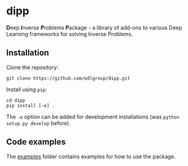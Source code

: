 # dipp

**D**eep **I**nverse **P**roblems **P**ackage - a library of add-ons to various Deep Learning frameworks for solving Inverse Problems.

## Installation

Clone the repository:

    git clone https://github.com/odlgroup/dipp.git

Install using `pip`:

    cd dipp
    pip install [-e] .

The `-e` option can be added for development installations (was `python setup.py develop` before).

## Code examples

The [examples](examples) folder contains examples for how to use the package.

